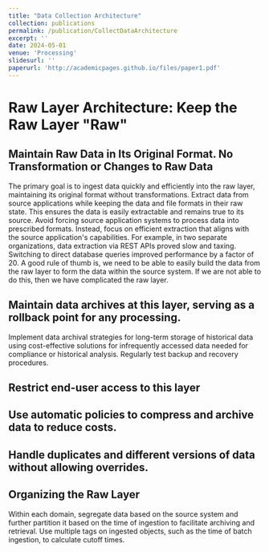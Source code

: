```yaml
---
title: "Data Collection Architecture"
collection: publications
permalink: /publication/CollectDataArchitecture
excerpt: ''
date: 2024-05-01
venue: 'Processing'
slidesurl: ''
paperurl: 'http://academicpages.github.io/files/paper1.pdf'
---
```


# Raw Layer Architecture: Keep the Raw Layer "Raw"
## Maintain Raw Data in Its Original Format. No Transformation or Changes to Raw Data
The primary goal is to ingest data quickly and efficiently into the raw layer, maintaining its original format without transformations.
Extract data from source applications while keeping the data and file formats in their raw state. 
This ensures the data is easily extractable and remains true to its source. Avoid forcing source application systems to process data into prescribed formats. 
Instead, focus on efficient extraction that aligns with the source application's capabilities. For example, in two separate organizations, data extraction via REST APIs proved slow and taxing. Switching to direct database queries improved performance by a factor of 20.
A good rule of thumb is, we need to be able to easily build the data from the raw layer to form the data within the source system. 
If we are not able to do this, then we have complicated the raw layer.
## Maintain data archives at this layer, serving as a rollback point for any processing. 
Implement data archival strategies for long-term storage of historical data using cost-effective solutions for infrequently accessed data needed for compliance or historical analysis. 
Regularly test backup and recovery procedures.
## Restrict end-user access to this layer
## Use automatic policies to compress and archive data to reduce costs. 
## Handle duplicates and different versions of data without allowing overrides.
## Organizing the Raw Layer
Within each domain, segregate data based on the source system and further partition it based on the time of ingestion to facilitate archiving and retrieval. Use multiple tags on ingested objects, such as the time of batch ingestion, to calculate cutoff times.
